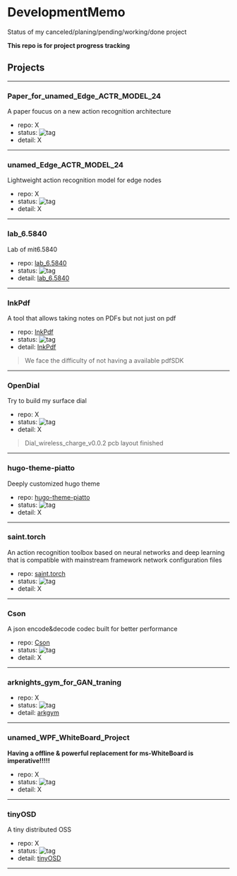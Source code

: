 # DevelopmentMemo

Status of my canceled/planing/pending/working/done project

**This repo is for project progress tracking**

## Projects

---

### Paper_for_unamed_Edge_ACTR_MODEL_24

A paper foucus on a new action recognition architecture

- repo: X
- status: ![tag](https://img.shields.io/badge/Working-1a7f37)
- detail: X

---
### unamed_Edge_ACTR_MODEL_24

Lightweight action recognition model for edge nodes

- repo: X
- status: ![tag](https://img.shields.io/badge/Pending-f4de89)
- detail: X

---
### lab_6.5840

Lab of mit6.5840

- repo: [lab_6.5840](https://github.com/zentialEdwardSu/DistributedSystemLab)
- status: ![tag](https://img.shields.io/badge/Pending-f4de89)
- detail: [lab_6.5840](lab_6.5840.md)

---
### InkPdf

A tool that allows taking notes on PDFs but not just on pdf

- repo: [InkPdf](https://github.com/zentialEdwardSu/InkPdf)
- status: ![tag](https://img.shields.io/badge/Pending-f4de89)
- detail: [InkPdf](InkPdf.md)

> We face the difficulty of not having a available pdfSDK

---
### OpenDial

Try to build my surface dial

- repo: X
- status: ![tag](https://img.shields.io/badge/Pending-f4de89)
- detail: X

> Dial_wireless_charge_v0.0.2 pcb layout finished

---
### hugo-theme-piatto

Deeply customized hugo theme

- repo: [hugo-theme-piatto](https://github.com/zentialEdwardSu/hugo-theme-piatto)
- status: ![tag](https://img.shields.io/badge/Pending-f4de89)
- detail: X

---
### saint.torch

An action recognition toolbox based on neural networks and deep learning that is compatible with mainstream framework network configuration files

- repo: [saint.torch](https://github.com/zentialEdwardSu/saint.torch)
- status: ![tag](https://img.shields.io/badge/Pending-f4de89)
- detail: X

---
### Cson

A json encode&decode codec built for better performance

- repo: [Cson](https://github.com/zentialEdwardSu/Cson)
- status: ![tag](https://img.shields.io/badge/Pending-f4de89)
- detail: X

---
### arknights_gym_for_GAN_traning

- repo: X
- status: ![tag](https://img.shields.io/badge/Planing-7fb8de)
- detail: [arkgym](arkgym.md)

---
### unamed_WPF_WhiteBoard_Project

**Having a offline & powerful replacement for ms-WhiteBoard is imperative!!!!!**

- repo: X
- status: ![tag](https://img.shields.io/badge/Planing-7fb8de)
- detail: X

---
### tinyOSD

A tiny distributed OSS

- repo: X
- status: ![tag](https://img.shields.io/badge/Planing-7fb8de)
- detail: [tinyOSD](tinyOSD.md)

---
